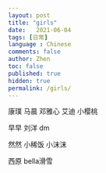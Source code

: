 ```yaml
---
layout: post
title: "girls"
date:   2021-06-04
tags: [日常]
language : Chinese
comments: false
author: Zhen
toc: false
published: true
hidden: true
permalink: /girls/
---
```


康璞
马晨
邓雅心
艾迪
小樱桃

早早
刘洋
dm

然然
小稀饭
小沫沫

西原
bella滑雪

<!--stackedit_data:
eyJoaXN0b3J5IjpbLTE2MzE3OTMxOTAsLTgzNTk2OTU5NywtNz
IwNDAyMTAzLDkzMDc0MjM1LDE2NzAyODM5OTQsNDE5ODQ1MzQs
LTU5Mjk3MzQ4NSwtMTAxNTUzOTU2NiwtMTAyMDU0ODIzNV19
-->